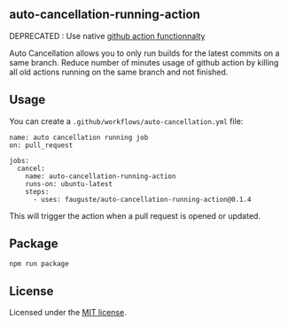 auto-cancellation-running-action
-------------

DEPRECATED : Use native [github action functionnalty](https://docs.github.com/en/actions/using-jobs/using-concurrency)

Auto Cancellation allows you to only run builds for the latest commits on a same branch.
Reduce number of minutes usage of github action by killing all old actions running on the same branch and not finished.

## Usage
You can create a `.github/workflows/auto-cancellation.yml` file:

```
name: auto cancellation running job
on: pull_request

jobs:
  cancel:
    name: auto-cancellation-running-action
    runs-on: ubuntu-latest
    steps:
      - uses: fauguste/auto-cancellation-running-action@0.1.4
```

This will trigger the action when a pull request is opened or updated.

## Package

````
npm run package
````
## License
Licensed under the [MIT license](https://github.com/outsideris/potential-conflicts-checker-action/blob/master/LICENSE).
